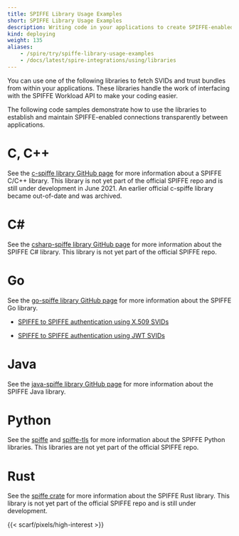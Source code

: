 ```yaml
---
title: SPIFFE Library Usage Examples
short: SPIFFE Library Usage Examples
description: Writing code in your applications to create SPIFFE-enabled connections
kind: deploying
weight: 135
aliases:
    - /spire/try/spiffe-library-usage-examples
    - /docs/latest/spire-integrations/using/libraries
---
```


You can use one of the following libraries to fetch SVIDs and trust bundles from within your applications. These libraries handle the work of interfacing with the SPIFFE Workload API to make your coding easier.

The following code samples demonstrate how to use the libraries to establish and maintain SPIFFE-enabled connections transparently between applications.

# C, C++

See the [c-spiffe library GitHub page](https://github.com/HewlettPackard/c-spiffe) for more information about a SPIFFE C/C++ library. This library is not yet part of the official SPIFFE repo and is still under development in June 2021. An earlier official c-spiffe library became out-of-date and was archived.

# C#

See the [csharp-spiffe library GitHub page](https://github.com/vurhanau/csharp-spiffe) for more information about the SPIFFE C# library.
This library is not yet part of the official SPIFFE repo.

# Go

See the [go-spiffe library GitHub page](https://github.com/spiffe/go-spiffe/tree/main/v2) for more information about the SPIFFE Go library. 

* [SPIFFE to SPIFFE authentication using X.509 SVIDs](https://github.com/spiffe/go-spiffe/tree/main/v2/examples/spiffe-tls)

* [SPIFFE to SPIFFE authentication using JWT SVIDs](https://github.com/spiffe/go-spiffe/tree/main/v2/examples/spiffe-jwt-using-proxy)

# Java

See the [java-spiffe library GitHub page](https://github.com/spiffe/java-spiffe) for more information about the SPIFFE Java library.

# Python

See the [spiffe](https://pypi.org/project/spiffe/) and [spiffe-tls](https://pypi.org/project/spiffe-tls/) for more information about the SPIFFE Python libraries. This libraries are not yet part of the official SPIFFE repo.

# Rust

See the [spiffe crate](https://crates.io/crates/spiffe) for more information about the SPIFFE Rust library.
This library is not yet part of the official SPIFFE repo and is still under development. 

{{< scarf/pixels/high-interest >}}
